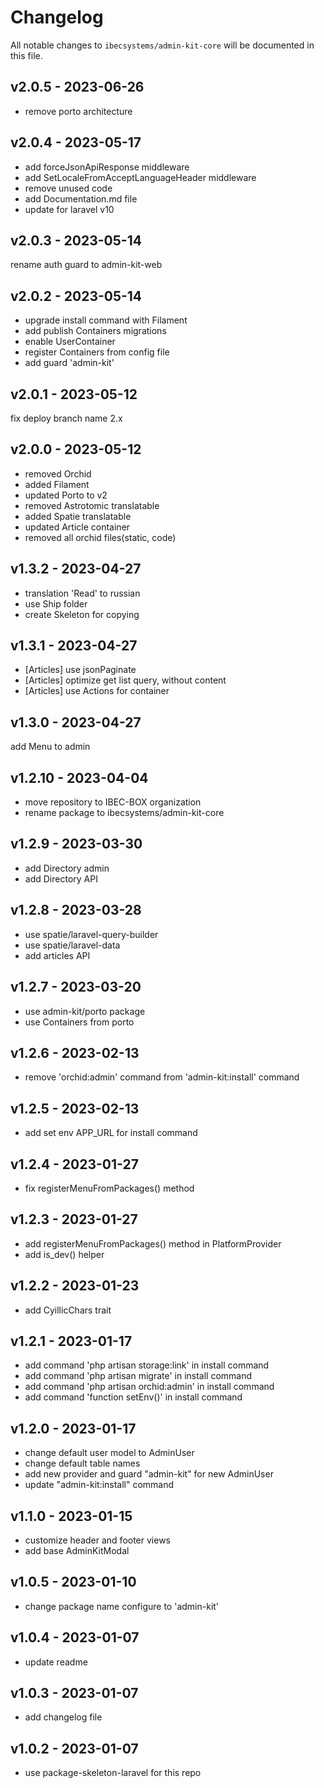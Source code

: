 # Changelog

All notable changes to `ibecsystems/admin-kit-core` will be documented in this file.

## v2.0.5 - 2023-06-26

- remove porto architecture

## v2.0.4 - 2023-05-17

- add forceJsonApiResponse middleware
- add SetLocaleFromAcceptLanguageHeader middleware
- remove unused code
- add Documentation.md file
- update for laravel v10

## v2.0.3 - 2023-05-14

rename auth guard to admin-kit-web

## v2.0.2 - 2023-05-14

- upgrade install command with Filament
- add publish Containers migrations
- enable UserContainer
- register Containers from config file
- add guard 'admin-kit'

## v2.0.1 - 2023-05-12

fix deploy branch name 2.x

## v2.0.0 - 2023-05-12

- removed Orchid
- added Filament
- updated Porto to v2
- removed Astrotomic translatable
- added Spatie translatable
- updated Article container
- removed all orchid files(static, code)

## v1.3.2 - 2023-04-27

- translation 'Read' to russian
- use Ship folder
- create Skeleton for copying

## v1.3.1 - 2023-04-27

- [Articles] use jsonPaginate
- [Articles] optimize get list query, without content
- [Articles] use Actions for container

## v1.3.0 - 2023-04-27

add Menu to admin

## v1.2.10 - 2023-04-04

- move repository to IBEC-BOX organization
- rename package to ibecsystems/admin-kit-core

## v1.2.9 - 2023-03-30

- add Directory admin
- add Directory API

## v1.2.8 - 2023-03-28

- use spatie/laravel-query-builder
- use spatie/laravel-data
- add articles API

## v1.2.7 - 2023-03-20

- use admin-kit/porto package
- use Containers from porto

## v1.2.6 - 2023-02-13

- remove 'orchid:admin' command from 'admin-kit:install' command

## v1.2.5 - 2023-02-13

- add set env APP_URL for install command

## v1.2.4 - 2023-01-27

- fix registerMenuFromPackages() method

## v1.2.3 - 2023-01-27

- add registerMenuFromPackages() method in PlatformProvider
- add is_dev() helper

## v1.2.2 - 2023-01-23

- add CyillicChars trait

## v1.2.1 - 2023-01-17

- add command 'php artisan storage:link' in install command
- add command 'php artisan migrate' in install command
- add command 'php artisan orchid:admin' in install command
- add command 'function setEnv()' in install command

## v1.2.0 - 2023-01-17

- change default user model to AdminUser
- change default table names
- add new provider and guard "admin-kit" for new AdminUser
- update "admin-kit:install" command

## v1.1.0 - 2023-01-15

- customize header and footer views
- add base AdminKitModal

## v1.0.5 - 2023-01-10

- change package name configure to 'admin-kit'

## v1.0.4 - 2023-01-07

- update readme

## v1.0.3 - 2023-01-07

- add changelog file

## v1.0.2 - 2023-01-07

- use package-skeleton-laravel for this repo
